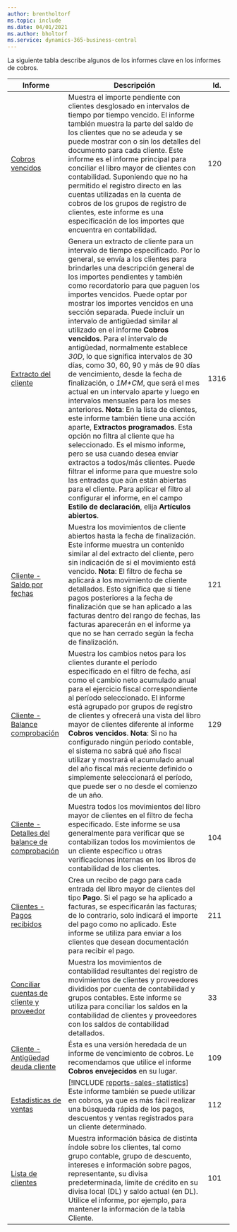 ```yaml
---
author: brentholtorf
ms.topic: include
ms.date: 04/01/2021
ms.author: bholtorf
ms.service: dynamics-365-business-central
---
```


La siguiente tabla describe algunos de los informes clave en los informes de cobros.

| Informe | Descripción | Id. | 
|--|--|--|
| [Cobros vencidos](https://businesscentral.dynamics.com?report=120) | Muestra el importe pendiente con clientes desglosado en intervalos de tiempo por tiempo vencido. El informe también muestra la parte del saldo de los clientes que no se adeuda y se puede mostrar con o sin los detalles del documento para cada cliente. Este informe es el informe principal para conciliar el libro mayor de clientes con contabilidad. Suponiendo que no ha permitido el registro directo en las cuentas utilizadas en la cuenta de cobros de los grupos de registro de clientes, este informe es una especificación de los importes que encuentra en contabilidad. | 120 |
| [Extracto del cliente](https://businesscentral.dynamics.com?report=1316) | Genera un extracto de cliente para un intervalo de tiempo especificado. Por lo general, se envía a los clientes para brindarles una descripción general de los importes pendientes y también como recordatorio para que paguen los importes vencidos. Puede optar por mostrar los importes vencidos en una sección separada. Puede incluir un intervalo de antigüedad similar al utilizado en el informe **Cobros vencidos**. Para el intervalo de antigüedad, normalmente establece *30D*, lo que significa intervalos de 30 días, como 30, 60, 90 y más de 90 días de vencimiento, desde la fecha de finalización, o *1M+CM*, que será el mes actual en un intervalo aparte y luego en intervalos mensuales para los meses anteriores. **Nota**: En la lista de clientes, este informe también tiene una acción aparte, **Extractos programados**. Esta opción no filtra al cliente que ha seleccionado. Es el mismo informe, pero se usa cuando desea enviar extractos a todos/más clientes. Puede filtrar el informe para que muestre solo las entradas que aún están abiertas para el cliente. Para aplicar el filtro al configurar el informe, en el campo **Estilo de declaración**, elija **Artículos abiertos**. | 1316 |
| [Cliente - Saldo por fechas](https://businesscentral.dynamics.com?report=121) | Muestra los movimientos de cliente abiertos hasta la fecha de finalización. Este informe muestra un contenido similar al del extracto del cliente, pero sin indicación de si el movimiento está vencido. **Nota**: El filtro de fecha se aplicará a los movimiento de cliente detallados. Esto significa que si tiene pagos posteriores a la fecha de finalización que se han aplicado a las facturas dentro del rango de fechas, las facturas aparecerán en el informe ya que no se han cerrado según la fecha de finalización. | 121 | 
| [Cliente - Balance comprobación](https://businesscentral.dynamics.com?report=129) | Muestra los cambios netos para los clientes durante el período especificado en el filtro de fecha, así como el cambio neto acumulado anual para el ejercicio fiscal correspondiente al período seleccionado. El informe está agrupado por grupos de registro de clientes y ofrecerá una vista del libro mayor de clientes diferente al informe **Cobros vencidos**. **Nota**: Si no ha configurado ningún período contable, el sistema no sabrá qué año fiscal utilizar y mostrará el acumulado anual del año fiscal más reciente definido o simplemente seleccionará el período, que puede ser o no desde el comienzo de un año.| 129 |
| [Cliente - Detalles del balance de comprobación](https://businesscentral.dynamics.com?report=104) | Muestra todos los movimientos del libro mayor de clientes en el filtro de fecha especificado. Este informe se usa generalmente para verificar que se contabilizan todos los movimientos de un cliente específico u otras verificaciones internas en los libros de contabilidad de los clientes. | 104 |
| [Clientes - Pagos recibidos](https://businesscentral.dynamics.com?report=211) | Crea un recibo de pago para cada entrada del libro mayor de clientes del tipo **Pago**. Si el pago se ha aplicado a facturas, se especificarán las facturas; de lo contrario, solo indicará el importe del pago como no aplicado. Este informe se utiliza para enviar a los clientes que desean documentación para recibir el pago.| 211 |
| [Conciliar cuentas de cliente y proveedor](https://businesscentral.dynamics.com?report=33) | Muestra los movimientos de contabilidad resultantes del registro de movimientos de clientes y proveedores divididos por cuenta de contabilidad y grupos contables. Este informe se utiliza para conciliar los saldos en la contabilidad de clientes y proveedores con los saldos de contabilidad detallados. | 33 |
| [Cliente - Antigüedad deuda cliente](https://businesscentral.dynamics.com?report=109)| Ésta es una versión heredada de un informe de vencimiento de cobros. Le recomendamos que utilice el informe **Cobros envejecidos** en su lugar. | 109 |
| [Estadísticas de ventas](https://businesscentral.dynamics.com?report=112) | [!INCLUDE [reports-sales-statistics](reports-sales-statistics.md)]<br>Este informe también se puede utilizar en cobros, ya que es más fácil realizar una búsqueda rápida de los pagos, descuentos y ventas registrados para un cliente determinado.| 112 |
| [Lista de clientes](https://businesscentral.dynamics.com?report=101) | Muestra información básica de distinta índole sobre los clientes, tal como grupo contable, grupo de descuento, intereses e información sobre pagos, representante, su divisa predeterminada, límite de crédito en su divisa local (DL) y saldo actual (en DL). Utilice el informe, por ejemplo, para mantener la información de la tabla Cliente.| 101 |